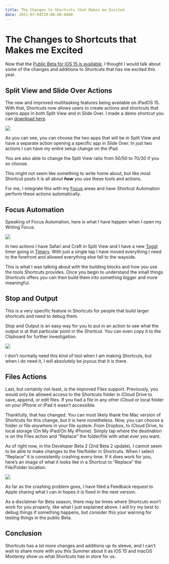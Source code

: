```yaml
---
title: The Changes to Shortcuts that Makes me Excited
date: 2021-07-04T20:00:00-0400
---
```


# The Changes to Shortcuts that Makes me Excited

Now that the [Public Beta for iOS 15 is available](https://9to5mac.com/2021/06/30/ios-15-public-beta-download/), I thought I would talk about some of the changes and additions to Shortcuts that has me excited this year.

## Split View and Slide Over Actions

The new and improved multitasking features being available on iPadOS 15. With that, Shortcuts now allows users to create actions and shortcuts that opens apps in both Split View and in Slide Over. I made a demo shortcut you can [download here](https://www.icloud.com/shortcuts/3ec13136103245828852adba16c0eaac).

![](https://jeffperry.b-cdn.net/9302c91102.jpg)

As you can see, you can choose the two apps that will be in Split View and have a separate action opening a specific app in Slide Over. In just two actions I can have my entire setup change on the iPad.

You are also able to change the Split View ratio from 50/50 to 70/30 if you so choose.

This might not seem like something to write home about, but like most Shortcut posts it is all about _**how**_ you use these tools and actions.

For me, I integrate this with my [Focus](https://www.apple.com/newsroom/2021/06/ios-15-brings-powerful-new-features-to-stay-connected-focus-explore-and-more/) areas and have Shortcut Automation perform these actions automatically.

## Focus Automation

Speaking of Focus Automation, here is what I have happen when I open my Writing Focus.

![](https://jeffperry.b-cdn.net/94407b9ef3.jpg)

In two actions I have Safari and Craft in Split View and I have a new [Toggl](https://toggl.com/) timer going in [Timery](https://apps.apple.com/us/app/timery-for-toggl/id1425368544). With just a single tap I have moved everything I need to the forefront and allowed everything else fall to the wayside.

This is what I was talking about with the building blocks and how you use the tools Shortcuts provides. Once you begin to understand the small things Shortcuts offers you can then build them into something bigger and more meaningful.

## Stop and Output

This is a very specific feature in Shortcuts for people that build larger shortcuts and need to debug them.

Stop and Output is an easy way for you to put in an action to see what the output is at that particular point in the Shortcut. You can even copy it to the Clipboard for further investigation.

![](https://jeffperry.b-cdn.net/074427d32d.jpg)

I don’t normally need this kind of tool when I am making Shortcuts, but when I do need it, I will absolutely be joyous that it is there.

## Files Actions

Last, but certainly not least, is the improved Files support. Previously, you would only be allowed access to the Shortcuts folder in iCloud Drive to save, append, or edit files. If you had a file in any other iCloud or local folder on your iPhone or iPad it wasn’t accessible.

Thankfully, that has changed. You can most likely thank the Mac version of Shortcuts for this change, but it is here nonetheless. Now, you can choose a folder or file _anywhere_ in your file system. From Dropbox, to iCloud Drive, to local storage (On My iPad/On My iPhone). Simply tap where the destination is on the Files action and “Replace” the folder/file with what ever you want.

As of right now, in the Developer Beta 2 (2nd Beta 2 update), I cannot seem to be able to make changes to the file/folder in Shortcuts. When I select “Replace” it is consistently crashing every time. If it does work for you, here’s an image of what it looks like in a Shortcut to “Replace” the File/Folder location.

![](https://jeffperry.b-cdn.net/1dd57aaabb.jpg)

As far as the crashing problem goes, I have filed a Feedback request to Apple sharing what I can in hopes it is fixed in the next version.

As a disclaimer for Beta season, there may be times where Shortcuts won’t work for you properly, like what I just explained above. I will try my best to debug things if something happens, but consider this your warning for testing things in the public Beta.

## Conclusion

Shortcuts has a lot more changes and additions up its sleeve, and I can’t wait to share more with you this Summer about it as iOS 15 and macOS Monterey show us what Shortcuts has in store for us.